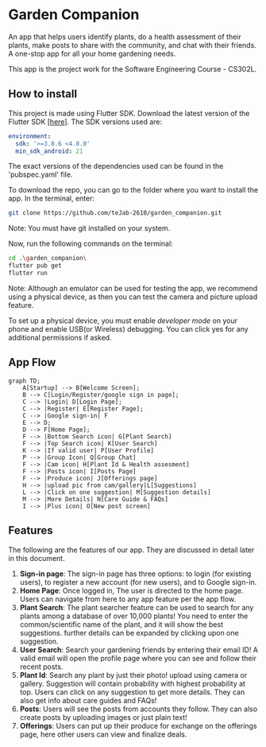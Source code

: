 # Garden Companion

An app that helps users identify plants, do a health assessment of their plants, make posts to share with the community, and chat with their friends. A one-stop app for all your home gardening needs.

This app is the project work for the Software Engineering Course - CS302L.

## How to install

This project is made using Flutter SDK. Download the latest version of the Flutter SDK [[here]](https://docs.flutter.dev/get-started/install).
The SDK versions used are:
~~~yaml
environment:
  sdk: '>=3.0.6 <4.0.0'
  min_sdk_android: 21
~~~

The exact versions of the dependencies used can be found in the 'pubspec.yaml' file. 

To download the repo, you can go to the folder where you want to install the app. In the terminal, enter:

~~~bash
git clone https://github.com/teJab-2610/garden_companion.git
~~~

Note: You must have git installed on your system.

Now, run the following commands on the terminal:
~~~bash
cd .\garden_companion\
flutter pub get
flutter run
~~~
Note: Although an emulator can be used for testing the app, we recommend using a physical device, as then you can test the camera and picture upload feature.

To set up a physical device, you must enable _developer_ _mode_ on your phone and enable USB(or Wireless) debugging. You can click yes for any additional permissions if asked.

## App Flow

```mermaid
graph TD;
    A[Startup] --> B[Welcome Screen];
    B --> C[Login/Register/google sign in page];
    C --> |Login| D[Login Page];
    C --> |Register| E[Register Page];
    C --> |Google sign-in| F 
    E --> D;
    D --> F[Home Page];
    F --> |Bottom Search icon| G[Plant Search]
    F --> |Top Search icon| K[User Search]
    K --> |If valid user| P[User Profile]
    P --> |Group Icon| Q[Group Chat]
    F --> |Cam icon| H[Plant Id & Health assesment]
    F --> |Posts icon| I[Posts Page]
    F --> |Produce icon| J[Offerings page]
    H --> |upload pic from cam/gallery|L[Suggestions]
    L --> |Click on one suggestion| M[Suggestion details]
    M --> |More Details| N[Care Guide & FAQs]
    I --> |Plus icon| O[New post screen]
```````

## Features

The following are the features of our app. They are discussed in detail later in this document.

1. **Sign-in page**: The sign-in page has three options: to login (for existing users), to register a new account (for new users), and to Google sign-in.
2. **Home Page**: Once logged in, The user is directed to the home page. Users can navigate from here to any app feature per the app flow.
3. **Plant Search**: The plant searcher feature can be used to search for any plants among a database of over 10,000 plants! You need to enter the common/scientific name of the plant, and it will show the best suggestions. further details can be expanded by clicking upon one suggestion.
4. **User Search**: Search your gardening friends by entering their email ID! A valid email will open the profile page where you can see and follow their recent posts.
5. **Plant Id**: Search any plant by just their photo! upload using camera or gallery. Suggestion will contain probability with highest probability at top. Users can click on any suggestion to get more details. They can also get info about care guides and FAQs!
6. **Posts**: Users will see the posts from accounts they follow. They can also create posts by uploading images or just plain text!
7. **Offerings**: Users can put up their produce for exchange on the offerings page, here other users can view and finalize deals.

